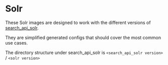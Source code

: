 # Solr

These Solr images are designed to work with the different versions of 
[search_api_solr](https://www.drupal.org/project/search_api_solr).

They are simplified generated configs that should cover the most common use cases.

The directory structure under search_api_solr is `<search_api_solr version>` / `<solr version>`
